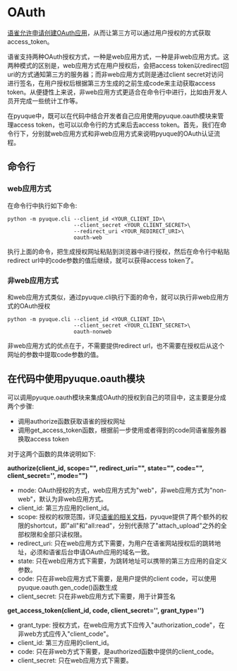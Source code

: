 # OAuth

[语雀允许申请创建OAuth应用](https://www.yuque.com/yuque/developer/about-oauth-apps)，从而让第三方可以通过用户授权的方式获取access_token。

语雀支持两种OAuth授权方式，一种是web应用方式，一种是非web应用方式。这两种模式的区别是，web应用方式在用户授权后，会把access token以redirect回uri的方式通知第三方的服务器；而非web应用方式则是通过client secret对访问进行签名，在用户授权后根据第三方生成的之前生成code来主动获取access token。从便捷性上来说，非web应用方式更适合在命令行中进行，比如由开发人员开完成一些统计工作等。

在pyuque中，既可以在代码中结合开发者自己应用使用pyuque.oauth模块来管理access token，也可以以命令行的方式来后去access token。首先，我们在命令行下，分别就web应用方式和非web应用方式来说明pyuque的OAuth认证流程。

## 命令行

### web应用方式

在命令行中执行如下命令:

```
python -m pyuque.cli --client_id <YOUR_CLIENT_ID>\
                     --client_secret <YOUR_CLIENT_SECRET>\
                     --redirect_uri <YOUR_REDIRECT_URI>\
                     oauth-web
```

执行上面的命令，把生成授权网址粘贴到浏览器中进行授权，然后在命令行中粘贴redirect url中的code参数的值后继续，就可以获得access token了。



### 非web应用方式

和web应用方式类似，通过pyuque.cli执行下面的命令，就可以执行非web应用方式的OAuth授权

```
python -m pyuque.cli --client_id <YOUR_CLIENT_ID>\
                     --client_secret <YOUR_CLIENT_SECRET>\
                     oauth-nonweb
```

非web应用方式的优点在于，不需要提供redirect url，也不需要在授权后从这个网址的参数中提取code参数的值。


## 在代码中使用pyuque.oauth模块

可以调用pyuque.oauth模块来集成OAuth的授权到自己的项目中，这主要是分成两个步骤:

- 调用authorize函数获取语雀的授权网址
- 调用get_access_token函数，根据前一步使用或者得到的code同语雀服务器换取access token

对于这两个函数的具体说明如下:

__authorize(client_id, scope="", redirect_uri="", state="", code="", client_secret='', mode="")__

- mode: OAuth授权的方式，web应用方式为"web"，非web应用方式为"non-web"，默认为非web应用方式。
- client_id: 第三方应用的client_id。
- scope: 授权的权限范围，详见[语雀的相关文档](https://www.yuque.com/yuque/developer/understanding-scopes-for-oauth-apps)，pyuque提供了两个额外的权限的shortcut，即"all"和"all:read"，分别代表除了"attach_upload"之外的全部权限和全部只读权限。
- redirect_uri: 只在web应用方式下需要，为用户在语雀网站授权后的跳转地址，必须和语雀后台申请OAuth应用的域名一致。
- state: 只在web应用方式下需要，为跳转地址可以携带的第三方应用的自定义参数。
- code: 只在非web应用方式下需要，是用户提供的client code，可以使用pyuque.oauth.gen_code()函数生成
- client_secret: 只在非web应用方式下需要，用于计算签名

__get_access_token(client_id, code, client_secret='', grant_type='')__

- grant_type: 授权方式，在web应用方式下应传入"authorization_code"，在非web方式应传入"client_code"。
- client_id: 第三方应用的client_id。
- code: 只在非web方式下需要，是authorized函数中提供的client_code。
- client_secret: 只在web应用方式下需要。

